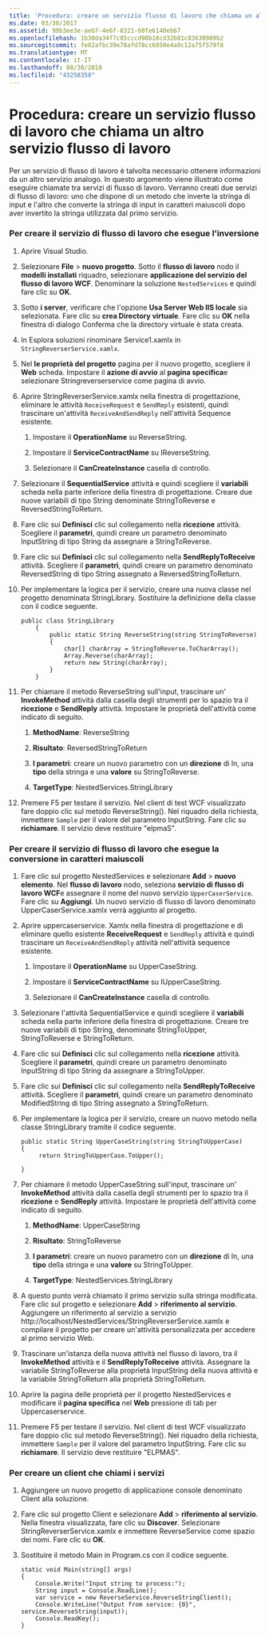 ```yaml
---
title: 'Procedura: creare un servizio flusso di lavoro che chiama un altro servizio flusso di lavoro'
ms.date: 03/30/2017
ms.assetid: 99b3ee3e-aeb7-4e6f-8321-60fe6140eb67
ms.openlocfilehash: 1b30da34f7c85cccd98b18cd32b81c83630989b2
ms.sourcegitcommit: fe02afbc39e78afd78cc6050e4a9c12a75f579f8
ms.translationtype: MT
ms.contentlocale: it-IT
ms.lasthandoff: 08/30/2018
ms.locfileid: "43258358"
---
```

# <a name="how-to-create-a-workflow-service-that-calls-another-workflow-service"></a>Procedura: creare un servizio flusso di lavoro che chiama un altro servizio flusso di lavoro

Per un servizio di flusso di lavoro è talvolta necessario ottenere informazioni da un altro servizio analogo. In questo argomento viene illustrato come eseguire chiamate tra servizi di flusso di lavoro. Verranno creati due servizi di flusso di lavoro: uno che dispone di un metodo che inverte la stringa di input e l'altro che converte la stringa di input in caratteri maiuscoli dopo aver invertito la stringa utilizzata dal primo servizio.

### <a name="to-create-the-reverser-workflow-service"></a>Per creare il servizio di flusso di lavoro che esegue l'inversione

1.  Aprire Visual Studio.

2.  Selezionare **File** > **nuovo progetto**. Sotto il **flusso di lavoro** nodo il **modelli installati** riquadro, selezionare **applicazione del servizio del flusso di lavoro WCF**. Denominare la soluzione `NestedServices` e quindi fare clic su **OK**.

3.  Sotto **i server**, verificare che l'opzione **Usa Server Web IIS locale** sia selezionata. Fare clic su **crea Directory virtuale**. Fare clic su **OK** nella finestra di dialogo Conferma che la directory virtuale è stata creata.

4.  In Esplora soluzioni rinominare Service1.xamlx in `StringReverserService.xamlx`.

5.  Nel **le proprietà del progetto** pagina per il nuovo progetto, scegliere il **Web** scheda. Impostare il **azione di avvio** al **pagina specifica**e selezionare Stringreverserservice come pagina di avvio.

6.  Aprire StringReverserService.xamlx nella finestra di progettazione, eliminare le attività `ReceiveRequest` e `SendReply` esistenti, quindi trascinare un'attività `ReceiveAndSendReply` nell'attività Sequence esistente.

    1.  Impostare il **OperationName** su ReverseString.

    2.  Impostare il **ServiceContractName** su IReverseString.

    3.  Selezionare il **CanCreateInstance** casella di controllo.

7.  Selezionare il **SequentialService** attività e quindi scegliere il **variabili** scheda nella parte inferiore della finestra di progettazione. Creare due nuove variabili di tipo String denominate StringToReverse e ReversedStringToReturn.

8.  Fare clic sui **Definisci** clic sul collegamento nella **ricezione** attività. Scegliere il **parametri**, quindi creare un parametro denominato InputString di tipo String da assegnare a StringToReverse.

9. Fare clic sui **Definisci** clic sul collegamento nella **SendReplyToReceive** attività. Scegliere il **parametri**, quindi creare un parametro denominato ReversedString di tipo String assegnato a ReversedStringToReturn.

10. Per implementare la logica per il servizio, creare una nuova classe nel progetto denominata StringLibrary.  Sostituire la definizione della classe con il codice seguente.

    ```
    public class StringLibrary
        {
            public static String ReverseString(string StringToReverse)
            {
                char[] charArray = StringToReverse.ToCharArray();
                Array.Reverse(charArray);
                return new String(charArray);
            }
        }
    ```

11. Per chiamare il metodo ReverseString sull'input, trascinare un' **InvokeMethod** attività dalla casella degli strumenti per lo spazio tra il **ricezione** e **SendReply** attività. Impostare le proprietà dell'attività come indicato di seguito.

    1.  **MethodName**: ReverseString

    2.  **Risultato**: ReversedStringToReturn

    3.  **I parametri**: creare un nuovo parametro con un **direzione** di In, una **tipo** della stringa e una **valore** su StringToReverse.

    4.  **TargetType**: NestedServices.StringLibrary

12. Premere F5 per testare il servizio. Nel client di test WCF visualizzato fare doppio clic sul metodo ReverseString(). Nel riquadro della richiesta, immettere `Sample` per il valore del parametro InputString. Fare clic su **richiamare**. Il servizio deve restituire "elpmaS".

### <a name="to-create-the-uppercaser-workflow-service"></a>Per creare il servizio di flusso di lavoro che esegue la conversione in caratteri maiuscoli

1.  Fare clic sul progetto NestedServices e selezionare **Add** > **nuovo elemento**. Nel **flusso di lavoro** nodo, seleziona **servizio di flusso di lavoro WCF**e assegnare il nome del nuovo servizio `UpperCaserService`. Fare clic su **Aggiungi**. Un nuovo servizio di flusso di lavoro denominato UpperCaserService.xamlx verrà aggiunto al progetto.

2.  Aprire uppercaserservice. Xamlx nella finestra di progettazione e di eliminare quello esistente **ReceiveRequest** e `SendReply` attività e quindi trascinare un `ReceiveAndSendReply` attività nell'attività sequence esistente.

    1.  Impostare il **OperationName** su UpperCaseString.

    2.  Impostare il **ServiceContractName** su IUpperCaseString.

    3.  Selezionare il **CanCreateInstance** casella di controllo.

3.  Selezionare l'attività SequentialService e quindi scegliere il **variabili** scheda nella parte inferiore della finestra di progettazione. Creare tre nuove variabili di tipo String, denominate StringToUpper, StringToReverse e StringToReturn.

4.  Fare clic sui **Definisci** clic sul collegamento nella **ricezione** attività. Scegliere il **parametri**, quindi creare un parametro denominato InputString di tipo String da assegnare a StringToUpper.

5.  Fare clic sui **Definisci** clic sul collegamento nella **SendReplyToReceive** attività. Scegliere il **parametri**, quindi creare un parametro denominato ModifiedString di tipo String assegnato a StringToReturn.

6.  Per implementare la logica per il servizio, creare un nuovo metodo nella classe StringLibrary tramite il codice seguente.

    ```
    public static String UpperCaseString(string StringToUpperCase)
    {
         return StringToUpperCase.ToUpper();

    }
    ```

7.  Per chiamare il metodo UpperCaseString sull'input, trascinare un' **InvokeMethod** attività dalla casella degli strumenti per lo spazio tra il **ricezione** e **SendReply** attività. Impostare le proprietà dell'attività come indicato di seguito.

    1.  **MethodName**: UpperCaseString

    2.  **Risultato**: StringToReverse

    3.  **I parametri**: creare un nuovo parametro con un **direzione** di In, una **tipo** della stringa e una **valore** su StringToUpper.

    4.  **TargetType**: NestedServices.StringLibrary

8.  A questo punto verrà chiamato il primo servizio sulla stringa modificata. Fare clic sul progetto e selezionare **Add** > **riferimento al servizio**. Aggiungere un riferimento al servizio a servizio http://localhost/NestedServices/StringReverserService.xamlx e compilare il progetto per creare un'attività personalizzata per accedere al primo servizio Web.

9. Trascinare un'istanza della nuova attività nel flusso di lavoro, tra il **InvokeMethod** attività e il **SendReplyToReceive** attività. Assegnare la variabile StringToReverse alla proprietà InputString della nuova attività e la variabile StringToReturn alla proprietà StringToReturn.

10. Aprire la pagina delle proprietà per il progetto NestedServices e modificare il **pagina specifica** nel **Web** pressione di tab per Uppercaserservice.

11. Premere F5 per testare il servizio. Nel client di test WCF visualizzato fare doppio clic sul metodo ReverseString(). Nel riquadro della richiesta, immettere `Sample` per il valore del parametro InputString. Fare clic su **richiamare**. Il servizio deve restituire "ELPMAS".

### <a name="to-create-a-client-to-call-the-services"></a>Per creare un client che chiami i servizi

1.  Aggiungere un nuovo progetto di applicazione console denominato Client alla soluzione.

2.  Fare clic sul progetto Client e selezionare **Add** > **riferimento al servizio**. Nella finestra visualizzata, fare clic su **Discover**. Selezionare StringReverserService.xamlx e immettere ReverseService come spazio dei nomi.  Fare clic su **OK**.

3.  Sostituire il metodo Main in Program.cs con il codice seguente.

    ```
    static void Main(string[] args)
    {
        Console.Write("Input string to process:");
        String input = Console.ReadLine();
        var service = new ReverseService.ReverseStringClient();
        Console.WriteLine("Output from service: {0}", service.ReverseString(input));
        Console.ReadKey();
    }
    ```